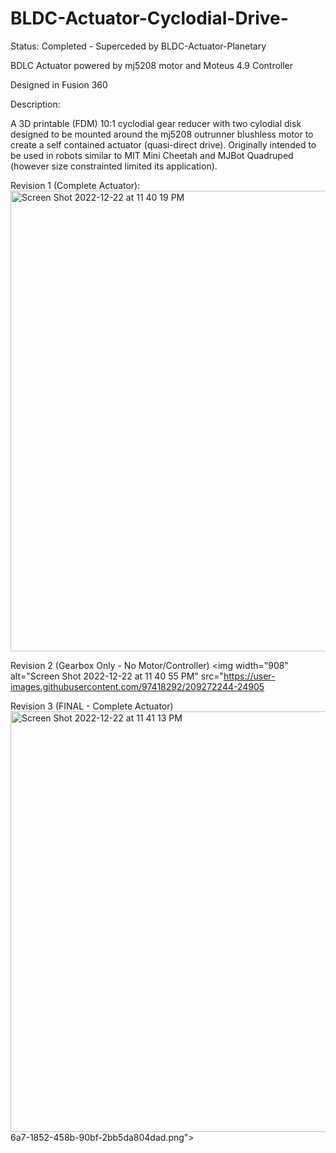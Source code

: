 # BLDC-Actuator-Cyclodial-Drive-

Status: Completed - Superceded by BLDC-Actuator-Planetary

BDLC Actuator powered by mj5208 motor and Moteus 4.9 Controller

Designed in Fusion 360

Description:

 A 3D printable (FDM) 10:1 cyclodial gear reducer with two cylodial disk designed to be mounted around the mj5208 outrunner blushless motor to create a self contained actuator (quasi-direct drive). Originally intended to be used in robots similar to MIT Mini Cheetah and MJBot Quadruped (however size constrainted limited its application).

Revision 1 (Complete Actuator):
<img width="737" alt="Screen Shot 2022-12-22 at 11 40 19 PM" src="https://user-images.githubusercontent.com/97418292/209272239-9d6f4d98-26f3-43ae-81e1-d2b36a46efa6.png">

Revision 2 (Gearbox Only - No Motor/Controller)
<img width="908" alt="Screen Shot 2022-12-22 at 11 40 55 PM" src="https://user-images.githubusercontent.com/97418292/209272244-24905

Revision 3 (FINAL - Complete Actuator)
<img width="673" alt="Screen Shot 2022-12-22 at 11 41 13 PM" src="https://user-images.githubusercontent.com/97418292/209272252-32ec4fbd-fa62-4042-94f1-a1b1b9ce9820.png">
6a7-1852-458b-90bf-2bb5da804dad.png">
